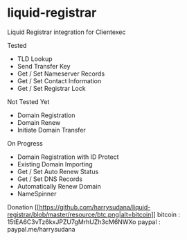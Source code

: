 # liquid-registrar
Liquid Registrar integration for Clientexec

Tested
* TLD Lookup
* Send Transfer Key
* Get / Set Nameserver Records 
* Get / Set Contact Information 
* Get / Set Registrar Lock 

Not Tested Yet
* Domain Registration 
* Domain Renew
* Initiate Domain Transfer 

On Progress
* Domain Registration with ID Protect 
* Existing Domain Importing 
* Get / Set Auto Renew Status 
* Get / Set DNS Records 
* Automatically Renew Domain 
* NameSpinner


Donation
[[https://github.com/harrysudana/liquid-registrar/blob/master/resource/btc.png|alt=bitcoin]]
bitcoin : 15tEA6C3vTz6kxJPZU7gMrhUZh3cM6NWXo
paypal : paypal.me/harrysudana